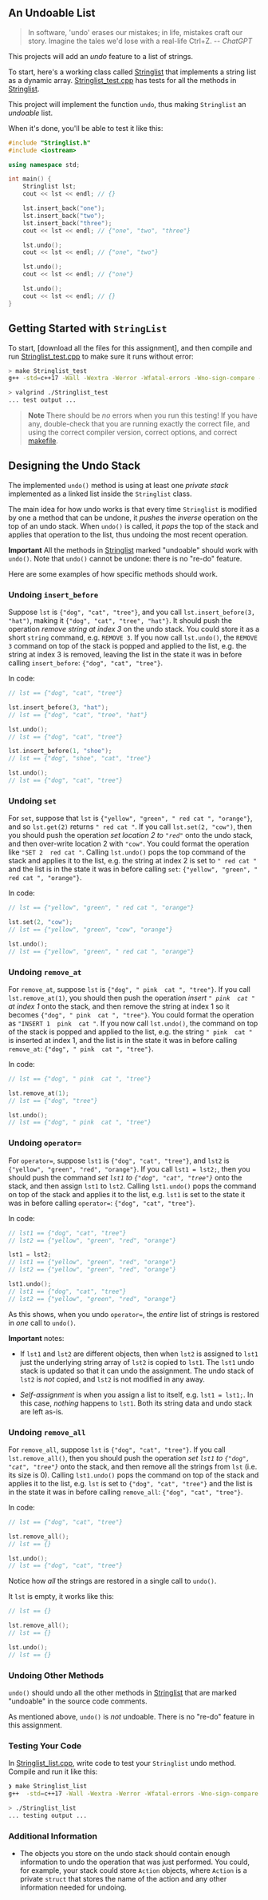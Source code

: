 ## An Undoable List

> In software, 'undo' erases our mistakes; in life, mistakes craft our story.
> Imagine the tales we'd lose with a real-life Ctrl+Z. -- _ChatGPT_

This projects will add an _undo_ feature to a list of strings.

To start, here's a working class called [Stringlist](Stringlist.h) that
implements a string list as a dynamic array.
[Stringlist_test.cpp](Stringlist_test.cpp) has tests for all the methods in
[Stringlist](Stringlist.h).

This project will implement the function `undo`, thus making `Stringlist` an _undoable_ list.

When it's done, you'll be able to test it like this:

```cpp
#include "Stringlist.h"
#include <iostream>

using namespace std;

int main() {
    Stringlist lst;
    cout << lst << endl; // {}

    lst.insert_back("one");
    lst.insert_back("two");
    lst.insert_back("three");
    cout << lst << endl; // {"one", "two", "three"}

    lst.undo();
    cout << lst << endl; // {"one", "two"}

    lst.undo();
    cout << lst << endl; // {"one"}

    lst.undo();
    cout << lst << endl; // {}
}
```

## Getting Started with `StringList`

To start,
[download all the files for this assignment], and then compile and run
[Stringlist_test.cpp](Stringlist_test.cpp) to make sure it runs without error:

```bash
> make Stringlist_test
g++ -std=c++17 -Wall -Wextra -Werror -Wfatal-errors -Wno-sign-compare -Wnon-virtual-dtor -g Stringlist_test.cpp -o Stringlist_test

> valgrind ./Stringlist_test
... test output ...
```

> **Note** There should be _no_ errors when you run this testing! If you have
> any, double-check that you are running exactly the correct file, and using the
> correct compiler version, correct options, and correct [makefile](makefile).

## Designing the Undo Stack

The implemented `undo()` method is using at least one _private
stack_ implemented as a linked list inside the `Stringlist` class.

The main idea for how undo works is that every time `Stringlist` is modified by
one a method that can be undone, it _pushes_ the _inverse_ operation on the top
of an undo stack. When `undo()` is called, it _pops_ the top of the stack and
applies that operation to the list, thus undoing the most recent operation.

**Important** All the methods in [Stringlist](Stringlist.h) marked "undoable"
should work with `undo()`. Note that `undo()` cannot be undone: there is no
"re-do" feature.

Here are some examples of how specific methods should work.

### Undoing `insert_before`

Suppose `lst` is `{"dog", "cat", "tree"}`, and you call
`lst.insert_before(3, "hat")`, making it `{"dog", "cat", "tree", "hat"}`.
It should push the operation _remove string at index 3_ on the undo stack.
You could store it as a short `string` command, e.g. `REMOVE 3`. If you now
call `lst.undo()`, the `REMOVE 3` command on top of the stack is popped and
applied to the list, e.g. the string at index 3 is removed, leaving the list
in the state it was in before calling `insert_before`: `{"dog", "cat", "tree"}`.

In code:

```cpp
// lst == {"dog", "cat", "tree"}

lst.insert_before(3, "hat");
// lst == {"dog", "cat", "tree", "hat"}

lst.undo();
// lst == {"dog", "cat", "tree"}

lst.insert_before(1, "shoe");
// lst == {"dog", "shoe", "cat", "tree"}

lst.undo();
// lst == {"dog", "cat", "tree"}
```

### Undoing `set`

For `set`, suppose that `lst` is `{"yellow", "green", " red cat ", "orange"}`, and so
`lst.get(2)` returns `" red cat "`. If you call `lst.set(2, "cow")`, then you should
push the operation _set location 2 to `"red"`_ onto the undo stack, and then
over-write location 2 with `"cow"`. You could format the operation like
`"SET 2  red cat "`. Calling `lst.undo()` pops the top command of the stack and
applies it to the list, e.g. the string at index 2 is set to `" red cat "` and the
list is in the state it was in before calling `set`:
`{"yellow", "green", " red cat ", "orange"}`.

In code:

```cpp
// lst == {"yellow", "green", " red cat ", "orange"}

lst.set(2, "cow");
// lst == {"yellow", "green", "cow", "orange"}

lst.undo();
// lst == {"yellow", "green", " red cat ", "orange"}
```

### Undoing `remove_at`

For `remove_at`, suppose `lst` is `{"dog", " pink  cat ", "tree"}`. If you call
`lst.remove_at(1)`, you should then push the operation _insert `" pink  cat "` at index 1_
onto the stack, and then remove the string at index 1 so it becomes
`{"dog", " pink  cat ", "tree"}`. You could format the operation as `"INSERT 1  pink  cat "`.
If you now call `lst.undo()`, the command on top of the stack is popped and
applied to the list, e.g. the string `" pink  cat "` is inserted at index 1, and the
list is in the state it was in before calling `remove_at`: `{"dog", " pink  cat ", "tree"}`.

In code:

```cpp
// lst == {"dog", " pink  cat ", "tree"}

lst.remove_at(1);
// lst == {"dog", "tree"}

lst.undo();
// lst == {"dog", " pink  cat ", "tree"}
```

### Undoing `operator=`

For `operator=`, suppose `lst1` is `{"dog", "cat", "tree"}`, and `lst2` is
`{"yellow", "green", "red", "orange"}`. If you call `lst1 = lst2;`, then you
should push the command _set `lst1` to `{"dog", "cat", "tree"}`_ onto the stack,
and then assign `lst1` to `lst2`. Calling `lst1.undo()` pops the command on top
of the stack and applies it to the list, e.g. `lst1` is set to the state it was
in before calling `operator=`: `{"dog", "cat", "tree"}`.

In code:

```cpp
// lst1 == {"dog", "cat", "tree"}
// lst2 == {"yellow", "green", "red", "orange"}

lst1 = lst2;
// lst1 == {"yellow", "green", "red", "orange"}
// lst2 == {"yellow", "green", "red", "orange"}

lst1.undo();
// lst1 == {"dog", "cat", "tree"}
// lst2 == {"yellow", "green", "red", "orange"}
```

As this shows, when you undo `operator=`, the _entire_ list of strings is
restored in _one_ call to `undo()`.

**Important** notes:

- If `lst1` and `lst2` are different objects, then when `lst2` is assigned to
  `lst1` just the underlying string array of `lst2` is copied to `lst1`. The
  `lst1` undo stack is updated so that it can undo the assignment. The undo
  stack of `lst2` is _not_ copied, and `lst2` is not modified in any away.

- _Self-assignment_ is when you assign a list to itself, e.g. `lst1 = lst1;`. In
  this case, _nothing_ happens to `lst1`. Both its string data and undo stack
  are left as-is.

### Undoing `remove_all`

For `remove_all`, suppose `lst` is `{"dog", "cat", "tree"}`. If you call
`lst.remove_all()`, then you should push the operation _set `lst1` to
`{"dog", "cat", "tree"}`_ onto the stack, and then remove all the strings from `lst`
(i.e. its size is 0). Calling `lst1.undo()` pops the command on top of the stack
and applies it to the list, e.g. `lst` is set to `{"dog", "cat", "tree"}` and
the list is in the state it was in before calling `remove_all`:
`{"dog", "cat", "tree"}`.

In code:

```cpp
// lst == {"dog", "cat", "tree"}

lst.remove_all();
// lst == {}

lst.undo();
// lst == {"dog", "cat", "tree"}
```

Notice how _all_ the strings are restored in a single call to `undo()`.

It `lst` is empty, it works like this:

```cpp
// lst == {}

lst.remove_all();
// lst == {}

lst.undo();
// lst == {}
```

### Undoing Other Methods

`undo()` should undo all the other methods in [Stringlist](Stringlist.h) that
are marked "undoable" in the source code comments.

As mentioned above, `undo()` is _not_ undoable. There is no "re-do" feature in
this assignment.

### Testing Your Code

In [Stringlist_list.cpp](Stringlist_list.cpp), write
code to test your `Stringlist` undo method. Compile and run it like this:

```bash
❯ make Stringlist_list
g++  -std=c++17 -Wall -Wextra -Werror -Wfatal-errors -Wno-sign-compare -Wnon-virtual-dtor -g   Stringlist_list.cpp   -o Stringlist_list

> ./Stringlist_list
... testing output ...
```

### Additional Information

- The objects you store on the undo stack should contain enough information to
  undo the operation that was just performed. You could, for example, your stack
  could store `Action` objects, where `Action` is a private `struct` that stores
  the name of the action and any other information needed for undoing.
